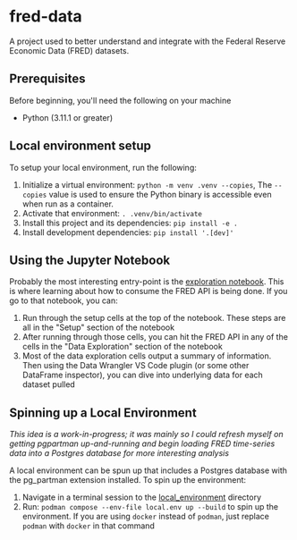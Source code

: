 # fred-data

A project used to better understand and integrate with the Federal Reserve Economic Data (FRED) datasets.

## Prerequisites
Before beginning, you'll need the following on your machine
- Python (3.11.1 or greater)

## Local environment setup
To setup your local environment, run the following:
1. Initialize a virtual environment: `python -m venv .venv --copies`, The `--copies` value is used to ensure the Python binary is accessible
even when run as a container.
2. Activate that environment: `. .venv/bin/activate`
3. Install this project and its dependencies: `pip install -e .`
4. Install development dependencies: `pip install '.[dev]'`

## Using the Jupyter Notebook
Probably the most interesting entry-point is the [exploration notebook](./notebooks/exploration.ipynb). This is where learning about
how to consume the FRED API is being done. If you go to that notebook, you can:
1. Run through the setup cells at the top of the notebook. These steps are all in the "Setup" section of the notebook
2. After running through those cells, you can hit the FRED API in any of the cells in the "Data Exploration" section of the
notebook
3. Most of the data exploration cells output a summary of information. Then using the Data Wrangler VS Code plugin (or some other DataFrame
inspector), you can dive into underlying data for each dataset pulled

## Spinning up a Local Environment
_This idea is a work-in-progress; it was mainly so I could refresh myself on getting pgpartman up-and-running and begin loading FRED time-series data
into a Postgres database for more interesting analysis_

A local environment can be spun up that includes a Postgres database with the pg_partman extension installed. To spin up the environment:
1. Navigate in a terminal session to the [local_environment](./local_environment/) directory
2. Run: `podman compose --env-file local.env up --build` to spin up the environment. If you are using `docker` instead of `podman`,
just replace `podman` with `docker` in that command